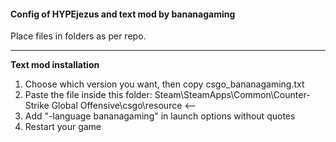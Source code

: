 #### Config of HYPEjezus and text mod by bananagaming

Place files in folders as per repo.

---

**Text mod installation**
1. Choose which version you want, then copy csgo_bananagaming.txt
2. Paste the file inside this folder:
Steam\SteamApps\Common\Counter-Strike Global Offensive\csgo\resource <--
3. Add "-language bananagaming" in launch options without quotes
4. Restart your game
